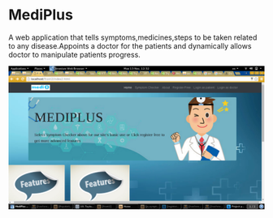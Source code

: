 # MediPlus
A web application that tells symptoms,medicines,steps to be taken related to any disease.Appoints a doctor for the patients and dynamically allows doctor to manipulate patients progress.

![alt text](https://github.com/Kaustubh1Verma/MediPlus/blob/master/mediimage.png)
